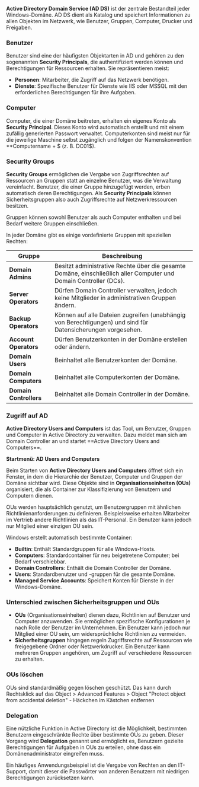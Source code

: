 
**Active Directory Domain Service (AD DS)** ist der zentrale Bestandteil jeder Windows-Domäne. AD DS dient als Katalog und speichert Informationen zu allen Objekten im Netzwerk, wie Benutzer, Gruppen, Computer, Drucker und Freigaben.

### Benutzer

Benutzer sind eine der häufigsten Objektarten in AD und gehören zu den sogenannten **Security Principals**, die authentifiziert werden können und Berechtigungen für Ressourcen erhalten. Sie repräsentieren meist:

- **Personen**: Mitarbeiter, die Zugriff auf das Netzwerk benötigen.
- **Dienste**: Spezifische Benutzer für Dienste wie IIS oder MSSQL mit den erforderlichen Berechtigungen für ihre Aufgaben.

### Computer

Computer, die einer Domäne beitreten, erhalten ein eigenes Konto als **Security Principal**. Dieses Konto wird automatisch erstellt und mit einem zufällig generierten Passwort verwaltet. Computerkonten sind meist nur für die jeweilige Maschine selbst zugänglich und folgen der Namenskonvention **Computername + $ (z. B. DC01$).

### Security Groups

**Security Groups** ermöglichen die Vergabe von Zugriffsrechten auf Ressourcen an Gruppen statt an einzelne Benutzer, was die Verwaltung vereinfacht. Benutzer, die einer Gruppe hinzugefügt werden, erben automatisch deren Berechtigungen. Als **Security Principals** können Sicherheitsgruppen also auch Zugriffsrechte auf Netzwerkressourcen besitzen.

Gruppen können sowohl Benutzer als auch Computer enthalten und bei Bedarf weitere Gruppen einschließen.

In jeder Domäne gibt es einige vordefinierte Gruppen mit speziellen Rechten:

|**Gruppe**|**Beschreibung**|
|---|---|
|**Domain Admins**|Besitzt administrative Rechte über die gesamte Domäne, einschließlich aller Computer und Domain Controller (DCs).|
|**Server Operators**|Dürfen Domain Controller verwalten, jedoch keine Mitglieder in administrativen Gruppen ändern.|
|**Backup Operators**|Können auf alle Dateien zugreifen (unabhängig von Berechtigungen) und sind für Datensicherungen vorgesehen.|
|**Account Operators**|Dürfen Benutzerkonten in der Domäne erstellen oder ändern.|
|**Domain Users**|Beinhaltet alle Benutzerkonten der Domäne.|
|**Domain Computers**|Beinhaltet alle Computerkonten der Domäne.|
|**Domain Controllers**|Beinhaltet alle Domain Controller in der Domäne.|

### Zugriff auf AD

**Active Directory Users and Computers** ist das Tool, um Benutzer, Gruppen und Computer in Active Directory zu verwalten. Dazu meldet man sich am Domain Controller an und startet ==Active Directory Users and Computers==. 

**Startmenü: AD Users and Computers**

Beim Starten von **Active Directory Users and Computers** öffnet sich ein Fenster, in dem die Hierarchie der Benutzer, Computer und Gruppen der Domäne sichtbar wird. Diese Objekte sind in **Organisationseinheiten (OUs)** organisiert, die als Container zur Klassifizierung von Benutzern und Computern dienen. 

OUs werden hauptsächlich genutzt, um Benutzergruppen mit ähnlichen Richtlinienanforderungen zu definieren. Beispielsweise erhalten Mitarbeiter im Vertrieb andere Richtlinien als das IT-Personal. Ein Benutzer kann jedoch nur Mitglied einer einzigen OU sein.

Windows erstellt automatisch bestimmte Container:

- **Builtin**: Enthält Standardgruppen für alle Windows-Hosts.
- **Computers**: Standardcontainer für neu beigetretene Computer; bei Bedarf verschiebbar.
- **Domain Controllers**: Enthält die Domain Controller der Domäne.
- **Users**: Standardbenutzer und -gruppen für die gesamte Domäne.
- **Managed Service Accounts**: Speichert Konten für Dienste in der Windows-Domäne.

### Unterschied zwischen Sicherheitsgruppen und OUs
- **OUs** (Organisationseinheiten) dienen dazu, Richtlinien auf Benutzer und Computer anzuwenden. Sie ermöglichen spezifische Konfigurationen je nach Rolle der Benutzer im Unternehmen. Ein Benutzer kann jedoch nur Mitglied einer OU sein, um widersprüchliche Richtlinien zu vermeiden.
- **Sicherheitsgruppen** hingegen regeln Zugriffsrechte auf Ressourcen wie freigegebene Ordner oder Netzwerkdrucker. Ein Benutzer kann mehreren Gruppen angehören, um Zugriff auf verschiedene Ressourcen zu erhalten.

### OUs löschen
OUs sind standardmäßig gegen löschen geschützt. Das kann durch Rechtsklick auf das Object > Advanced Features > Object "Protect object from accidental deletion" - Häckchen im Kästchen entfernen

### Delegation
Eine nützliche Funktion in Active Directory ist die Möglichkeit, bestimmten Benutzern eingeschränkte Rechte über bestimmte OUs zu geben. Dieser Vorgang wird **Delegation** genannt und ermöglicht es, Benutzern gezielte Berechtigungen für Aufgaben in OUs zu erteilen, ohne dass ein Domänenadministrator eingreifen muss.

Ein häufiges Anwendungsbeispiel ist die Vergabe von Rechten an den IT-Support, damit dieser die Passwörter von anderen Benutzern mit niedrigen Berechtigungen zurücksetzen kann.